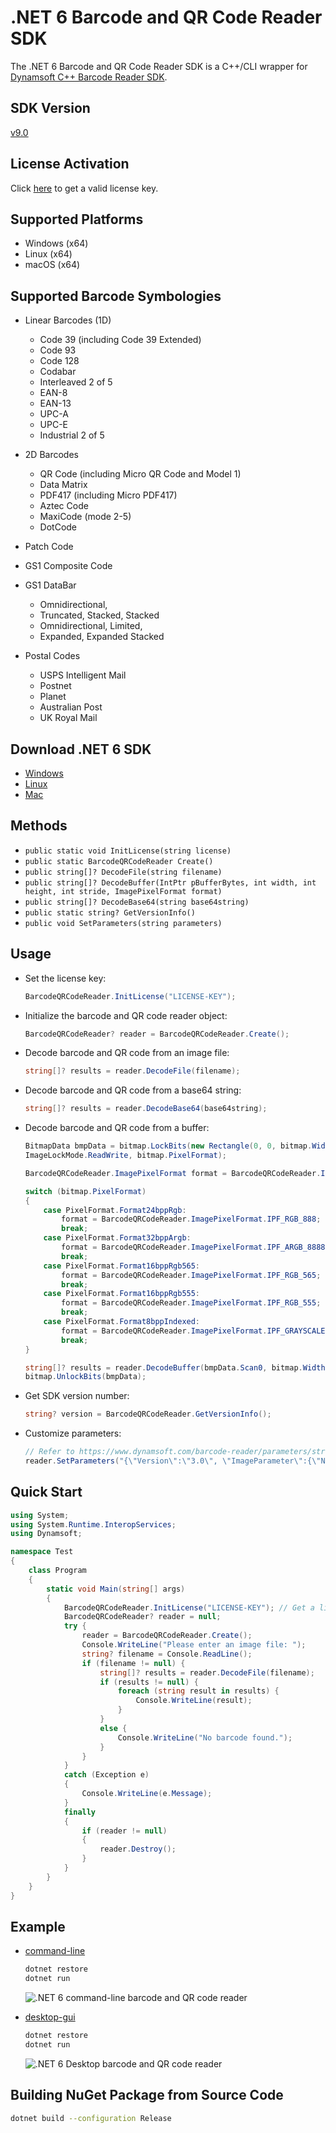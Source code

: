 # .NET 6 Barcode and QR Code Reader SDK
The .NET 6 Barcode and QR Code Reader SDK is a C++/CLI wrapper for [Dynamsoft C++ Barcode Reader SDK](https://www.dynamsoft.com/barcode-reader/sdk-desktop-server/).

## SDK Version
[v9.0](https://www.dynamsoft.com/barcode-reader/downloads//#desktop)

## License Activation
Click [here](https://www.dynamsoft.com/customer/license/trialLicense?product=dbr) to get a valid license key.

## Supported Platforms
- Windows (x64)
- Linux (x64)
- macOS (x64)

## Supported Barcode Symbologies
- Linear Barcodes (1D)
  - Code 39 (including Code 39 Extended)
  - Code 93
  - Code 128
  - Codabar
  - Interleaved 2 of 5
  - EAN-8
  - EAN-13
  - UPC-A
  - UPC-E
  - Industrial 2 of 5

- 2D Barcodes
  - QR Code (including Micro QR Code and Model 1)
  - Data Matrix
  - PDF417 (including Micro PDF417)
  - Aztec Code
  - MaxiCode (mode 2-5)
  - DotCode

- Patch Code
- GS1 Composite Code
- GS1 DataBar
  - Omnidirectional,
  - Truncated, Stacked, Stacked
  - Omnidirectional, Limited,
  - Expanded, Expanded Stacked

- Postal Codes
  - USPS Intelligent Mail
  - Postnet
  - Planet
  - Australian Post
  - UK Royal Mail

## Download .NET 6 SDK
* [Windows](https://dotnet.microsoft.com/en-us/download#windowscmd)
* [Linux](https://dotnet.microsoft.com/en-us/download#linuxubuntu)
* [Mac](https://dotnet.microsoft.com/en-us/download#macos)

## Methods
- `public static void InitLicense(string license)`
- `public static BarcodeQRCodeReader Create()`
- `public string[]? DecodeFile(string filename)`
- `public string[]? DecodeBuffer(IntPtr pBufferBytes, int width, int height, int stride, ImagePixelFormat format)`
- `public string[]? DecodeBase64(string base64string)`
- `public static string? GetVersionInfo()`
- `public void SetParameters(string parameters)`

## Usage
- Set the license key:
    
    ```csharp
    BarcodeQRCodeReader.InitLicense("LICENSE-KEY"); 
    ```
- Initialize the barcode and QR code reader object:
    
    ```csharp
    BarcodeQRCodeReader? reader = BarcodeQRCodeReader.Create();
    ```
- Decode barcode and QR code from an image file:

    ```csharp
    string[]? results = reader.DecodeFile(filename);
    ```    
- Decode barcode and QR code from a base64 string:
    
    ```csharp
    string[]? results = reader.DecodeBase64(base64string);
    ```     
    
- Decode barcode and QR code from a buffer:
    
    ```csharp
    BitmapData bmpData = bitmap.LockBits(new Rectangle(0, 0, bitmap.Width, bitmap.Height),
    ImageLockMode.ReadWrite, bitmap.PixelFormat);

    BarcodeQRCodeReader.ImagePixelFormat format = BarcodeQRCodeReader.ImagePixelFormat.IPF_ARGB_8888;

    switch (bitmap.PixelFormat)
    {
        case PixelFormat.Format24bppRgb:
            format = BarcodeQRCodeReader.ImagePixelFormat.IPF_RGB_888;
            break;
        case PixelFormat.Format32bppArgb:
            format = BarcodeQRCodeReader.ImagePixelFormat.IPF_ARGB_8888;
            break;
        case PixelFormat.Format16bppRgb565:
            format = BarcodeQRCodeReader.ImagePixelFormat.IPF_RGB_565;
            break;
        case PixelFormat.Format16bppRgb555:
            format = BarcodeQRCodeReader.ImagePixelFormat.IPF_RGB_555;
            break;
        case PixelFormat.Format8bppIndexed:
            format = BarcodeQRCodeReader.ImagePixelFormat.IPF_GRAYSCALED;
            break;
    }

    string[]? results = reader.DecodeBuffer(bmpData.Scan0, bitmap.Width, bitmap.Height, bmpData.Stride, format);
    bitmap.UnlockBits(bmpData);
    ```
- Get SDK version number:

    ```csharp
    string? version = BarcodeQRCodeReader.GetVersionInfo();
    ```
- Customize parameters:
    
    ```csharp
    // Refer to https://www.dynamsoft.com/barcode-reader/parameters/structure-and-interfaces-of-parameters.html?ver=latest
    reader.SetParameters("{\"Version\":\"3.0\", \"ImageParameter\":{\"Name\":\"IP1\", \"BarcodeFormatIds\":[\"BF_QR_CODE\", \"BF_ONED\"], \"ExpectedBarcodesCount\":20}}");
    ```

## Quick Start

```csharp
using System;
using System.Runtime.InteropServices;
using Dynamsoft;

namespace Test
{
    class Program
    {
        static void Main(string[] args)
        {
            BarcodeQRCodeReader.InitLicense("LICENSE-KEY"); // Get a license key from https://www.dynamsoft.com/customer/license/trialLicense?product=dbr
            BarcodeQRCodeReader? reader = null;
            try {
                reader = BarcodeQRCodeReader.Create();
                Console.WriteLine("Please enter an image file: ");
                string? filename = Console.ReadLine();
                if (filename != null) {
                    string[]? results = reader.DecodeFile(filename);
                    if (results != null) {
                        foreach (string result in results) {
                            Console.WriteLine(result);
                        }
                    }
                    else {
                        Console.WriteLine("No barcode found.");
                    }
                }
            }
            catch (Exception e)
            {
                Console.WriteLine(e.Message);
            }
            finally
            {
                if (reader != null)
                {
                    reader.Destroy();
                }
            }
        }
    }
}
```


## Example
- [command-line](https://github.com/yushulx/dotnet-barcode-qr-code-sdk/tree/main/example/command-line)
    
    ```bash
    dotnet restore
    dotnet run
    ```
    
    ![.NET 6 command-line barcode and QR code reader](https://camo.githubusercontent.com/5d949263555d882e444583cd6617b59e1c39f4fe259a89fb9b2164a7d3d79407/68747470733a2f2f7777772e64796e616d736f66742e636f6d2f636f6465706f6f6c2f696d672f323032322f30332f636f6d6d616e642d6c696e652d646f746e65742d626172636f64652d71722d636f64652d7265616465722e706e67)

- [desktop-gui](https://github.com/yushulx/dotnet-barcode-qr-code-sdk/tree/main/example/desktop-gui)
    
    ```bash
    dotnet restore
    dotnet run
    ```
    
    ![.NET 6 Desktop barcode and QR code reader](https://www.dynamsoft.com/codepool/img/2022/03/desktop-dotnet-barcode-qr-code-reader.png)


## Building NuGet Package from Source Code

```bash
dotnet build --configuration Release
```
